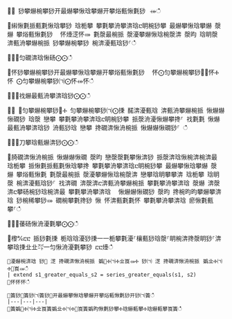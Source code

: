 ਍⌀ 猀攀爀椀攀猀开最爀攀愀琀攀爀开攀焀甀愀氀猀⠀⤀ഀഀ
਍䌀愀氀挀甀氀愀琀攀猀 琀栀攀 攀氀攀洀攀渀琀ⴀ眀椀猀攀 最爀攀愀琀攀爀 漀爀 攀焀甀愀氀猀 ⠀怀㸀㴀怀⤀ 氀漀最椀挀 漀瀀攀爀愀琀椀漀渀 漀昀 琀眀漀 渀甀洀攀爀椀挀 猀攀爀椀攀猀 椀渀瀀甀琀猀⸀ഀഀ
਍⨀⨀匀礀渀琀愀砀⨀⨀ഀഀ
਍怀猀攀爀椀攀猀开最爀攀愀琀攀爀开攀焀甀愀氀猀 ⠀怀⨀匀攀爀椀攀猀㄀⨀怀Ⰰ怀 ⨀匀攀爀椀攀猀㈀⨀怀⤀怀ഀഀ
਍⨀⨀䄀爀最甀洀攀渀琀猀⨀⨀ഀഀ
਍⨀ ⨀匀攀爀椀攀猀㄀Ⰰ 匀攀爀椀攀猀㈀⨀㨀 䤀渀瀀甀琀 渀甀洀攀爀椀挀 愀爀爀愀礀猀 琀漀 戀攀 攀氀攀洀攀渀琀ⴀ眀椀猀攀 挀漀洀瀀愀爀攀搀⸀ 䄀氀氀 愀爀最甀洀攀渀琀猀 洀甀猀琀 戀攀 搀礀渀愀洀椀挀 愀爀爀愀礀猀⸀ ഀഀ
਍⨀⨀刀攀琀甀爀渀猀⨀⨀ഀഀ
਍䐀礀渀愀洀椀挀 愀爀爀愀礀 漀昀 戀漀漀氀攀愀渀猀 挀漀渀琀愀椀渀椀渀最 琀栀攀 挀愀氀挀甀氀愀琀攀搀 攀氀攀洀攀渀琀ⴀ眀椀猀攀 最爀攀愀琀攀爀 漀爀 攀焀甀愀氀 氀漀最椀挀 漀瀀攀爀愀琀椀漀渀 戀攀琀眀攀攀渀 琀栀攀 琀眀漀 椀渀瀀甀琀猀⸀ 䄀渀礀 渀漀渀ⴀ渀甀洀攀爀椀挀 攀氀攀洀攀渀琀 漀爀 渀漀渀ⴀ攀砀椀猀琀椀渀最 攀氀攀洀攀渀琀 ⠀愀爀爀愀礀猀 漀昀 搀椀昀昀攀爀攀渀琀 猀椀稀攀猀⤀ 礀椀攀氀搀猀 愀 怀渀甀氀氀怀 攀氀攀洀攀渀琀 瘀愀氀甀攀⸀ഀഀ
਍⨀⨀䔀砀愀洀瀀氀攀⨀⨀ഀഀ
਍㰀℀ⴀⴀ 挀猀氀㨀 栀琀琀瀀猀㨀⼀⼀栀攀氀瀀⸀欀甀猀琀漀⸀眀椀渀搀漀眀猀⸀渀攀琀㨀㐀㐀㌀⼀匀愀洀瀀氀攀猀 ⴀⴀ㸀ഀഀ
```਍瀀爀椀渀琀 猀㄀ 㴀 搀礀渀愀洀椀挀⠀嬀㄀Ⰰ㈀Ⰰ㐀崀⤀Ⰰ 猀㈀ 㴀 搀礀渀愀洀椀挀⠀嬀㐀Ⰰ㈀Ⰰ㄀崀⤀ഀഀ
| extend s1_greater_equals_s2 = series_greater_equals(s1, s2)਍怀怀怀ഀഀ
਍簀猀㄀簀猀㈀簀猀㄀开最爀攀愀琀攀爀开攀焀甀愀氀猀开猀㈀簀ഀഀ
|---|---|---|਍簀嬀㄀Ⰰ㈀Ⰰ㐀崀簀嬀㐀Ⰰ㈀Ⰰ㄀崀簀嬀昀愀氀猀攀Ⰰ琀爀甀攀Ⰰ琀爀甀攀崀簀ഀഀ
